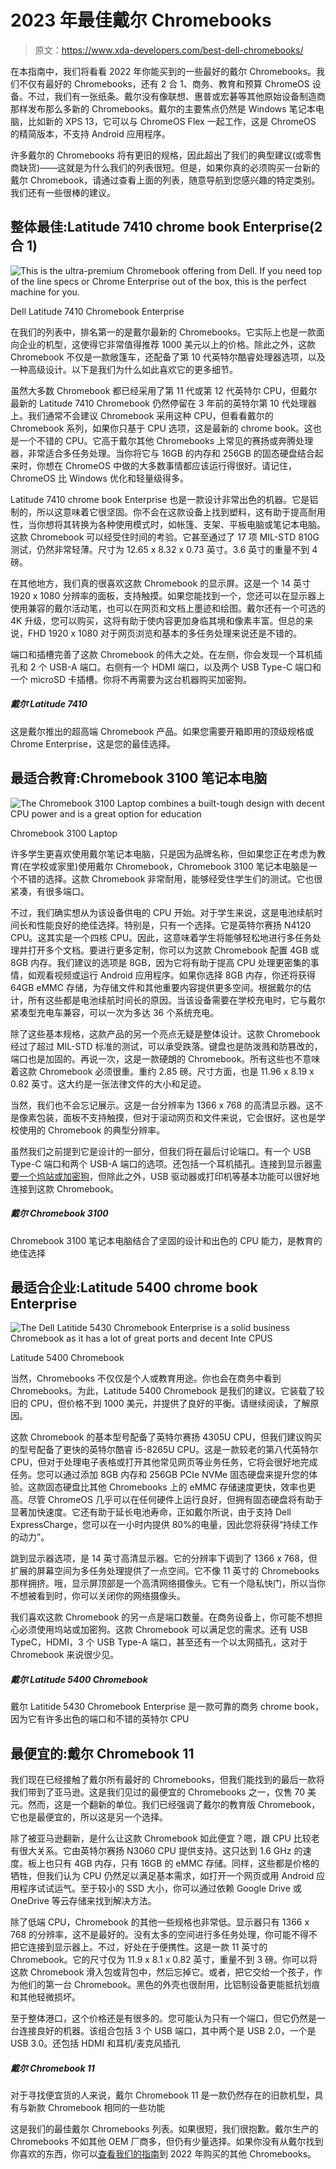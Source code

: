 # 2023 年最佳戴尔 Chromebooks

> 原文：<https://www.xda-developers.com/best-dell-chromebooks/>

在本指南中，我们将看看 2022 年你能买到的一些最好的戴尔 Chromebooks。我们不仅有最好的 Chromebooks，还有 2 合 1、商务、教育和预算 ChromeOS 设备。不过，我们有一张纸条。戴尔没有像联想、惠普或宏碁等其他原始设备制造商那样发布那么多新的 Chromebooks。戴尔的主要焦点仍然是 Windows 笔记本电脑，比如新的 XPS 13，它可以与 ChromeOS Flex 一起工作，这是 ChromeOS 的精简版本，不支持 Android 应用程序。

许多戴尔的 Chromebooks 将有更旧的规格，因此超出了我们的典型建议(或零售商缺货)——这就是为什么我们的列表很短。但是，如果你真的必须购买一台新的戴尔 Chromebook，请通过查看上面的列表，随意导航到您感兴趣的特定类别。我们还有一些很棒的建议。

## 整体最佳:Latitude 7410 chrome book Enterprise(2 合 1)

 <picture>![This is the ultra-premium Chromebook offering from Dell. If you need top of the line specs or Chrome Enterprise out of the box, this is the perfect machine for you.](img/862942c270b5f46a3a4677dda164fdb4.png)</picture> 

Dell Latitude 7410 Chromebook Enterprise

在我们的列表中，排名第一的是戴尔最新的 Chromebooks。它实际上也是一款面向企业的机型，这使得它非常值得推荐 1000 美元以上的价格。除此之外，这款 Chromebook 不仅是一款敞篷车，还配备了第 10 代英特尔酷睿处理器选项，以及一种高级设计。以下是我们为什么如此喜欢它的更多细节。

虽然大多数 Chromebook 都已经采用了第 11 代或第 12 代英特尔 CPU，但戴尔最新的 Latitude 7410 Chromebook 仍然停留在 3 年前的英特尔第 10 代处理器上。我们通常不会建议 Chromebook 采用这种 CPU，但看看戴尔的 Chromebook 系列，如果你只基于 CPU 选项，这是最新的 chrome book。这也是一个不错的 CPU。它高于戴尔其他 Chromebooks 上常见的赛扬或奔腾处理器，非常适合多任务处理。当你将它与 16GB 的内存和 256GB 的固态硬盘结合起来时，你想在 ChromeOS 中做的大多数事情都应该运行得很好。请记住，ChromeOS 比 Windows 优化和轻量级得多。

Latitude 7410 chrome book Enterprise 也是一款设计非常出色的机器。它是铝制的，所以这意味着它很坚固。你不会在这款设备上找到塑料，这有助于提高耐用性，当你想将其转换为各种使用模式时，如帐篷、支架、平板电脑或笔记本电脑。这款 Chromebook 可以经受住时间的考验。它甚至通过了 17 项 MIL-STD 810G 测试，仍然非常轻薄。尺寸为 12.65 x 8.32 x 0.73 英寸。3.6 英寸的重量不到 4 磅。

在其他地方，我们真的很喜欢这款 Chromebook 的显示屏。这是一个 14 英寸 1920 x 1080 分辨率的面板，支持触摸。如果您能找到一个，您还可以在显示器上使用兼容的戴尔活动笔，也可以在网页和文档上墨迹和绘图。戴尔还有一个可选的 4K 升级，您可以购买，这将有助于使内容更加身临其境和像素丰富。但总的来说，FHD 1920 x 1080 对于网页浏览和基本的多任务处理来说还是不错的。

端口和插槽完善了这款 Chromebook 的伟大之处。在左侧，你会发现一个耳机插孔和 2 个 USB-A 端口。右侧有一个 HDMI 端口，以及两个 USB Type-C 端口和一个 microSD 卡插槽。你将不再需要为这台机器购买加密狗。

##### 戴尔 Latitude 7410

这是戴尔推出的超高端 Chromebook 产品。如果您需要开箱即用的顶级规格或 Chrome Enterprise，这是您的最佳选择。

## 最适合教育:Chromebook 3100 笔记本电脑

 <picture>![The Chromebook 3100 Laptop combines a built-tough design with decent CPU power and is a great option for education](img/c5efa1aa574f71f6e7f2a3906f98e1e0.png)</picture> 

Chromebook 3100 Laptop

许多学生更喜欢使用戴尔笔记本电脑，只是因为品牌名称，但如果您正在考虑为教育(在学校或家里)使用戴尔 Chromebook，Chromebook 3100 笔记本电脑是一个不错的选择。这款 Chromebook 非常耐用，能够经受住学生们的测试。它也很紧凑，有很多端口。

不过，我们确实想从为该设备供电的 CPU 开始。对于学生来说，这是电池续航时间长和性能良好的绝佳选择。特别是，只有一个选择。它是英特尔赛扬 N4120 CPU。这其实是一个四核 CPU。因此，这意味着学生将能够轻松地进行多任务处理并打开多个文档。要进行更多定制，你可以为这款 Chromebook 配置 4GB 或 8GB 内存。我们建议的选项是 8GB，因为它将有助于提高 CPU 处理更密集的事情，如观看视频或运行 Android 应用程序。如果你选择 8GB 内存，你还将获得 64GB eMMC 存储，为存储文件和其他重要内容提供更多空间。根据戴尔的估计，所有这些都是电池续航时间长的原因。当该设备需要在学校充电时，它与戴尔紧凑型充电车兼容，可以一次为多达 36 个系统充电。

除了这些基本规格，这款产品的另一个亮点无疑是整体设计。这款 Chromebook 经过了超过 MIL-STD 标准的测试，可以承受跌落。键盘也是防泼溅和防篡改的，端口也是加固的。再说一次，这是一款硬朗的 Chromebook。所有这些也不意味着这款 Chromebook 必须很重。重约 2.85 磅。尺寸方面，也是 11.96 x 8.19 x 0.82 英寸。这大约是一张法律文件的大小和足迹。

当然，我们也不会忘记展示。这是一台分辨率为 1366 x 768 的高清显示器。这不是像素包装，面板不支持触摸，但对于滚动网页和文件来说，它会很好。这也是学校使用的 Chromebook 的典型分辨率。

虽然我们之前提到它是设计的一部分，但我们将在最后讨论端口。有一个 USB Type-C 端口和两个 USB-A 端口的选项。还包括一个耳机插孔。连接到显示器[需要一个坞站或加密狗](https://www.xda-developers.com/best-docking-stations-chromebooks/)，但除此之外，USB 驱动器或打印机等基本功能可以很好地连接到这款 Chromebook。

##### 戴尔 Chromebook 3100

Chromebook 3100 笔记本电脑结合了坚固的设计和出色的 CPU 能力，是教育的绝佳选择

## 最适合企业:Latitude 5400 chrome book Enterprise

 <picture>![The Dell Latitide 5430 Chromebook Enterprise is a solid business Chromebook as it has a lot of great ports and decent Inte CPUS](img/1c2eaa2d30899e8b218f95931c6d1bf6.png)</picture> 

Latitude 5400 Chromebook

当然，Chromebooks 不仅仅是个人或教育用途。你也会在商务中看到 Chromebooks。为此，Latitude 5400 Chromebook 是我们的建议。它装载了较旧的 CPU，但价格不到 1000 美元，并提供了良好的平衡。请继续阅读，了解原因。

这款 Chromebook 的基本型号配备了英特尔赛扬 4305U CPU，但我们建议购买的型号配备了更快的英特尔酷睿 i5-8265U CPU。这是一款较老的第八代英特尔 CPU，但对于处理电子表格或打开其他常见网页等业务任务，它将会很好地完成任务。您可以通过添加 8GB 内存和 256GB PCIe NVMe 固态硬盘来提升您的体验。这款固态硬盘比其他 Chromebooks 上的 eMMC 存储速度更快，效率也更高。尽管 ChromeOS 几乎可以在任何硬件上运行良好，但拥有固态硬盘将有助于显著加快速度。它还有助于延长电池寿命，正如戴尔所说，由于支持 Dell ExpressCharge，您可以在一小时内提供 80%的电量，因此您将获得“持续工作的动力”。

跳到显示器选项，是 14 英寸高清显示器。它的分辨率下调到了 1366 x 768，但扩展的屏幕空间为多任务处理提供了一点空间。它不像 11 英寸的 Chromebooks 那样拥挤。哦，显示屏顶部是一个高清网络摄像头。它有一个隐私快门，所以当你不想被看到时，你可以关闭你的网络摄像头。

我们喜欢这款 Chromebook 的另一点是端口数量。在商务设备上，你可能不想担心必须使用坞站或加密狗。这款 Chromebook 可以满足您的需求。还有 USB TypeC，HDMI，3 个 USB Type-A 端口，甚至还有一个以太网插孔，这对于 Chromebook 来说很少见。

##### 戴尔 Latitude 5400 Chromebook

戴尔 Latitide 5430 Chromebook Enterprise 是一款可靠的商务 chrome book，因为它有许多出色的端口和不错的英特尔 CPU

## 最便宜的:戴尔 Chromebook 11

我们现在已经接触了戴尔所有最好的 Chromebooks，但我们能找到的最后一款将我们带到了亚马逊。这是我们见过的最便宜的 Chromebooks 之一，仅售 70 美元。然而，这是一个翻新的单位。我们已经强调了戴尔的教育版 Chromebook，它也是最便宜的，所以这是另一个选择。

除了被亚马逊翻新，是什么让这款 Chromebook 如此便宜？嗯，跟 CPU 比较老有很大关系。它由英特尔赛扬 N3060 CPU 提供支持。这只达到 1.6 GHz 的速度。板上也只有 4GB 内存，只有 16GB 的 eMMC 存储。同样，这些都是价格的牺牲，但我们认为 CPU 仍然足以满足基本需求，如打开一个网页或用 Android 应用程序试试运气。至于较小的 SSD 大小，你可以通过依赖 Google Drive 或 OneDrive 等云存储来找到解决方法。

除了低端 CPU，Chromebook 的其他一些规格也非常低。显示器只有 1366 x 768 的分辨率，这不是最好的。没有太多的空间进行多任务处理，你可能不得不把它连接到显示器上。不过，好处在于便携性。这是一款 11 英寸的 Chromebook。它的尺寸仅为 11.9 x 8.1 x 0.82 英寸，重量不到 3 磅。你可以将这款 Chromebook 滑入包或背包中，然后忘掉它。或者，把它交给一个孩子，作为他们的第一台 Chromebook。黑色的外壳也很耐用，比铝制设备更能抵抗划痕和其他轻微损坏。

至于整体港口，这个价格还是有很多的。您可能认为只有一个端口，但它仍然是一台连接良好的机器。该组合包括 3 个 USB 端口，其中两个是 USB 2.0，一个是 USB 3.0。还包括 HDMI 和耳机/麦克风插孔

##### 戴尔 Chromebook 11

对于寻找便宜货的人来说，戴尔 Chromebook 11 是一款仍然存在的旧款机型，具有与新款 Chromebook 相同的一些功能

这是我们的最佳戴尔 Chromebooks 列表。如果很短，我们很抱歉。戴尔生产的 Chromebooks 不如其他 OEM 厂商多，但仍有少量选择。如果你没有从戴尔找到你喜欢的东西，你可以[查看我们的指南](https://www.xda-developers.com/best-chromebooks/)到 2022 年购买的其他 Chromebooks。